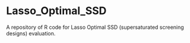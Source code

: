 # Lasso_Optimal_SSD
A repository of R code for Lasso Optimal SSD (supersaturated screening designs) evaluation.
